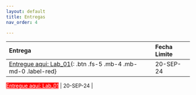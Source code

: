 ```yaml
---
layout: default
title: Entregas
nav_order: 4

---
```




| Entrega  |  Fecha Limite  |
|:---------|:---|
|[Entregue aqui: Lab_01](https://forms.gle/HpJNRU4FUzmcYkWJ7){: .btn .fs-5 .mb-4 .mb-md-0 .label-red}|20-SEP-24|




<a href="#" class="btn fs-5 mb-4 mb-md-0" style="background-color: red; color: white;">Entregue aquí: Lab_01</a> | 20-SEP-24 |



